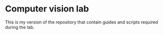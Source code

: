 # Computer vision lab

This is my version of the repository that contain guides and scripts required during the lab.

